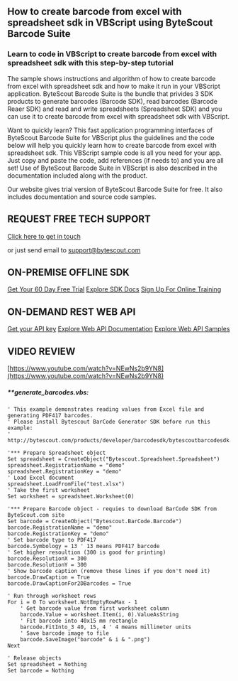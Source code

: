 ## How to create barcode from excel with spreadsheet sdk in VBScript using ByteScout Barcode Suite

### Learn to code in VBScript to create barcode from excel with spreadsheet sdk with this step-by-step tutorial

The sample shows instructions and algorithm of how to create barcode from excel with spreadsheet sdk and how to make it run in your VBScript application. ByteScout Barcode Suite is the bundle that privides 3  SDK products to generate barcodes (Barcode SDK), read barcodes (Barcode Reaer SDK) and read and write spreadsheets (Spreadsheet SDK) and you can use it to create barcode from excel with spreadsheet sdk with VBScript.

Want to quickly learn? This fast application programming interfaces of ByteScout Barcode Suite for VBScript plus the guidelines and the code below will help you quickly learn how to create barcode from excel with spreadsheet sdk. This VBScript sample code is all you need for your app. Just copy and paste the code, add references (if needs to) and you are all set! Use of ByteScout Barcode Suite in VBScript is also described in the documentation included along with the product.

Our website gives trial version of ByteScout Barcode Suite for free. It also includes documentation and source code samples.

## REQUEST FREE TECH SUPPORT

[Click here to get in touch](https://bytescout.zendesk.com/hc/en-us/requests/new?subject=ByteScout%20Barcode%20Suite%20Question)

or just send email to [support@bytescout.com](mailto:support@bytescout.com?subject=ByteScout%20Barcode%20Suite%20Question) 

## ON-PREMISE OFFLINE SDK 

[Get Your 60 Day Free Trial](https://bytescout.com/download/web-installer?utm_source=github-readme)
[Explore SDK Docs](https://bytescout.com/documentation/index.html?utm_source=github-readme)
[Sign Up For Online Training](https://academy.bytescout.com/)


## ON-DEMAND REST WEB API

[Get your API key](https://pdf.co/documentation/api?utm_source=github-readme)
[Explore Web API Documentation](https://pdf.co/documentation/api?utm_source=github-readme)
[Explore Web API Samples](https://github.com/bytescout/ByteScout-SDK-SourceCode/tree/master/PDF.co%20Web%20API)

## VIDEO REVIEW

[https://www.youtube.com/watch?v=NEwNs2b9YN8](https://www.youtube.com/watch?v=NEwNs2b9YN8)




<!-- code block begin -->

##### ****generate_barcodes.vbs:**
    
```
' This example demonstrates reading values from Excel file and generating PDF417 barcodes.
' Please install Bytescout BarCode Generator SDK before run this example:
' http://bytescout.com/products/developer/barcodesdk/bytescoutbarcodesdk.html

'*** Prepare Spreadsheet object
Set spreadsheet = CreateObject("Bytescout.Spreadsheet.Spreadsheet")
spreadsheet.RegistrationName = "demo"
spreadsheet.RegistrationKey = "demo"
' Load Excel document
spreadsheet.LoadFromFile("test.xlsx")
' Take the first worksheet
Set worksheet = spreadsheet.Worksheet(0)

'*** Prepare Barcode object - requies to download BarCode SDK from ByteScout.com site
Set barcode = CreateObject("Bytescout.BarCode.Barcode")
barcode.RegistrationName = "demo"
barcode.RegistrationKey = "demo"
' Set barcode type to PDF417
barcode.Symbology = 13 ' 13 means PDF417 barcode
' Set higher resoultion (300 is good for printing)
barcode.ResolutionX = 300
barcode.ResolutionY = 300
' Show barcode caption (remove these lines if you don't need it)
barcode.DrawCaption = True
barcode.DrawCaptionFor2DBarcodes = True

' Run through worksheet rows
For i = 0 To worksheet.NotEmptyRowMax - 1
	' Get barcode value from first worksheet column 
	barcode.Value = worksheet.Item(i, 0).ValueAsString
	' Fit barcode into 40x15 mm rectangle
	barcode.FitInto_3 40, 15, 4 ' 4 means millimeter units
	' Save barcode image to file
	barcode.SaveImage("barcode" & i & ".png")
Next

' Release objects
Set spreadsheet = Nothing
Set barcode = Nothing

```

<!-- code block end -->
